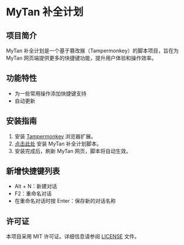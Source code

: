# MyTan 补全计划

## 项目简介
MyTan 补全计划是一个基于篡改猴（Tampermonkey）的脚本项目，旨在为 MyTan 网页端提供更多的快捷键功能，提升用户体验和操作效率。

## 功能特性
- 为一些常用操作添加快捷键支持
- 自动更新

## 安装指南
1. 安装 <a href="https://www.tampermonkey.net/" target="_blank">Tampermonkey</a> 浏览器扩展。
2. <a href="https://raw.githubusercontent.com/lc6464/MyTan-Enhancer/main/shortcut.user.js" target="_blank">点击此处</a> 安装 MyTan 补全计划脚本。
3. 安装完成后，刷新 MyTan 网页，脚本将自动生效。

## 新增快捷键列表
- Alt + N：新建对话
- F2：重命名对话
- 在重命名对话时按 Enter：保存新的对话名称

## 许可证
本项目采用 MIT 许可证。详细信息请参阅 [LICENSE](LICENSE) 文件。
